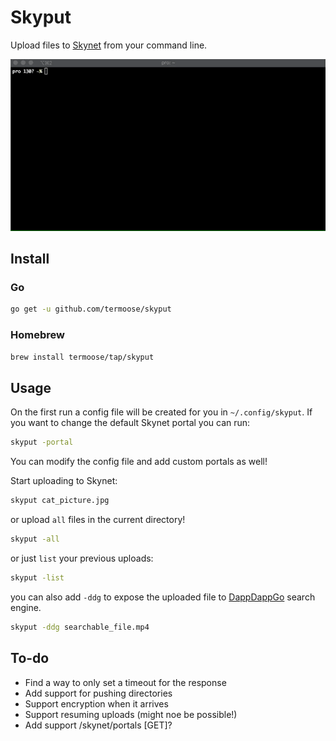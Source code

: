# Skyput

Upload files to [Skynet](https://siasky.net) from your command line.

![Demo!](skyput_demo.gif)

## Install

### Go

```bash
go get -u github.com/termoose/skyput
```

### Homebrew

```bash
brew install termoose/tap/skyput
```

## Usage

On the first run a config file will be created for you in `~/.config/skyput`.
If you want to change the default Skynet portal you can run:
```bash
skyput -portal
```

You can modify the config file and add custom portals as well!

Start uploading to Skynet:

```bash
skyput cat_picture.jpg
```

or upload `all` files in the current directory!

```bash
skyput -all
```

or just `list` your previous uploads:

```bash
skyput -list
```

you can also add `-ddg` to expose the uploaded file to [DappDappGo](https://dappdappgo.coolhd.hu) search engine.

```bash
skyput -ddg searchable_file.mp4
```

## To-do
- Find a way to only set a timeout for the response
- Add support for pushing directories
- Support encryption when it arrives
- Support resuming uploads (might noe be possible!)
- Add support /skynet/portals [GET]?
